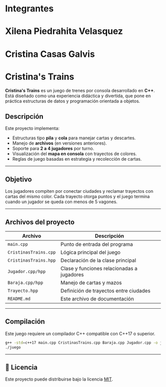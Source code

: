 # Integrantes
# Xilena Piedrahita Velasquez
# Cristina Casas Galvis



# Cristina's Trains

**Cristina's Trains** es un juego de trenes por consola desarrollado en **C++**. Está diseñado como una experiencia didáctica y divertida, que pone en práctica estructuras de datos y programación orientada a objetos.

## Descripción

Este proyecto implementa:

- Estructuras tipo **pila** y **cola** para manejar cartas y descartes.
- Manejo de **archivos** (en versiones anteriores).
- Soporte para **2 a 4 jugadores** por turno.
- Visualización del **mapa en consola** con trayectos de colores.
- Reglas de juego basadas en estrategia y recolección de cartas.

---

## Objetivo

Los jugadores compiten por conectar ciudades y reclamar trayectos con cartas del mismo color. Cada trayecto otorga puntos y el juego termina cuando un jugador se queda con menos de 5 vagones.

---

## Archivos del proyecto

| Archivo               | Descripción                                |
|-----------------------|---------------------------------------------|
| `main.cpp`            | Punto de entrada del programa               |
| `CristinasTrains.cpp` | Lógica principal del juego                  |
| `CristinasTrains.hpp` | Declaración de la clase principal           |
| `Jugador.cpp/hpp`     | Clase y funciones relacionadas a jugadores  |
| `Baraja.cpp/hpp`      | Manejo de cartas y mazos                    |
| `Trayecto.hpp`        | Definición de trayectos entre ciudades      |
| `README.md`           | Este archivo de documentación               |

---

## Compilación

Este juego requiere un compilador C++ compatible con C++17 o superior.

```bash
g++ -std=c++17 main.cpp CristinasTrains.cpp Baraja.cpp Jugador.cpp -o juego
./juego
```

---

## 📄 Licencia

Este proyecto puede distribuirse bajo la licencia [MIT](LICENSE).
